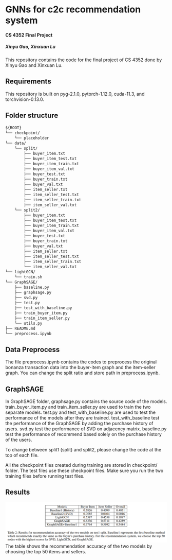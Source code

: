 # GNNs for c2c recommendation system
#### CS 4352 Final Project
##### Xinyu Gao, Xinxuan Lu
This repository contains the code for the final project of CS 4352 done by Xinyu Gao and Xinxuan Lu.

## Requirements
This repository is built on 
pyg-2.1.0,
pytorch-1.12.0, cuda-11.3, and torchvision-0.13.0.

## Folder structure
```
${ROOT}
└── checkpoint/    
    └── placeholder
└── data/    
    └── split/
        ├── buyer_item.txt
        ├── buyer_item_test.txt
        ├── buyer_item_train.txt
        ├── buyer_item_val.txt
        ├── buyer_test.txt
        ├── buyer_train.txt
        ├── buyer_val.txt
        ├── item_seller.txt
        ├── item_seller_test.txt
        ├── item_seller_train.txt
        ├── item_seller_val.txt
    └── split2/
        ├── buyer_item.txt
        ├── buyer_item_test.txt
        ├── buyer_item_train.txt
        ├── buyer_item_val.txt
        ├── buyer_test.txt
        ├── buyer_train.txt
        ├── buyer_val.txt
        ├── item_seller.txt
        ├── item_seller_test.txt
        ├── item_seller_train.txt
        └── item_seller_val.txt
└── lightGCN/
    └── train.sh
└── GraphSAGE/
    ├── baseline.py
    ├── graphsage.py
    ├── svd.py
    ├── test.py
    ├── test_with_baseline.py
    ├── train_buyer_item.py
    ├── train_item_seller.py
    └── utils.py
├── README.md 
└── preprocess.ipynb
```

## Data Preprocess
The file preprocess.ipynb contains the codes to preprocess the original bonanza transaction data into the
buyer-item graph and the item-seller graph.
You can change the split ratio and store path in preprocess.ipynb.

## GraphSAGE
In GraphSAGE folder, graphsage.py contains the source code of the models.
train_buyer_item.py and train_item_seller.py are used to train the two separate models.
test.py and test_with_baseline.py are used to test the performance of the models after they are trained.
test_with_baseline test the performance of the GraphSAGE by adding the purchase history of users.
svd.py test the performance of SVD on adjacency matrix.
baseline.py test the performance of recommend based solely on the purchase history of the users.

To change between split1 (split) and split2, please change the code at the top of each file.

All the checkpoint files created during training are stored in checkpoint/ folder.
The test files use these checkpoint files. Make sure you run the two training files before running test files.

## Results
<img src="images/result.png">
The table shows the recommendation accuracy of the two models by choosing the top 50 items and sellers.